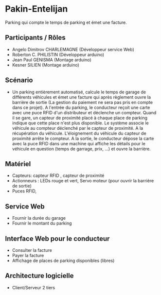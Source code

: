 # Pakin-Entelijan
 Parking qui compte le temps de parking et émet une facture.

## Participants / Rôles
 - Angelo Dimitrov CHARLEMAGNE (Développeur service Web)
 - Roberton C. PHILISTIN (Développeur arduino)
 - Jean Paul GENISMA (Montage arduino)
 - Kesner SILIEN (Montage arduino)
 
## Scénario 
 * Un parking entièrement automatisé, calcule le temps de garage de différents véhicules et émet une facture qui après règlement ouvre la barrière de sortie (La gestion du paiement ne sera pas pris en compte dans ce projet). A l'entrée du parking, le conducteur reçoit une carte avec une puce RFID d'un distributeur et déclenche un compteur. Quand il se gare, un capteur de proximité placé à chaque place de parking indique que cette place n'est plus disponible. Le système associe le véhicule au compteur déclenché par le capteur de proximité. A la récupération du véhicule. L'éloignement du véhicule du capteur de proximité arrête le compteur. A la sortie, le conducteur dépose la carte avec la puce RFID dans une machine qui affiche les détails pour le véhicule en question (temps de garrage, prix, ...) et ouvre la barrière.


## Matériel 
 - Capteurs: capteur RFID , capteur de proximité 
 - Actionneurs : LEDs rouge et vert, Servo moteur (pour ouvrir la barrière de sortie)
 - Puces RFID,

## Service Web
 - Fournir la durée du garage 
 - Fournir le montant du parking 

## Interface Web pour le conducteur 
   - Consulter la facture 
   - Payer la facture 
   - Affichage de places de parking disponibles (libres)

## Architecture logicielle
* Client/Serveur 2 tiers
